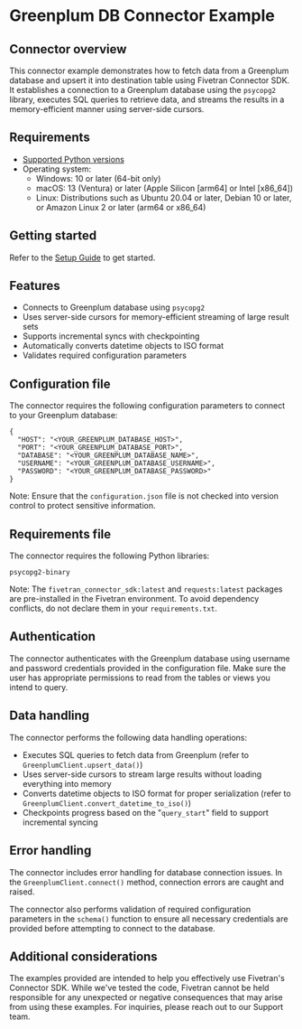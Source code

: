 # Greenplum DB Connector Example

## Connector overview

This connector example demonstrates how to fetch data from a Greenplum database and upsert it into destination table using Fivetran Connector SDK. It establishes a connection to a Greenplum database using the `psycopg2` library, executes SQL queries to retrieve data, and streams the results in a memory-efficient manner using server-side cursors.

## Requirements

* [Supported Python versions](https://github.com/fivetran/fivetran_connector_sdk/blob/main/README.md#requirements)   
* Operating system:
  * Windows: 10 or later (64-bit only)
  * macOS: 13 (Ventura) or later (Apple Silicon [arm64] or Intel [x86_64])
  * Linux: Distributions such as Ubuntu 20.04 or later, Debian 10 or later, or Amazon Linux 2 or later (arm64 or x86_64)

## Getting started

Refer to the [Setup Guide](https://fivetran.com/docs/connectors/connector-sdk/setup-guide) to get started.

## Features

- Connects to Greenplum database using `psycopg2`
- Uses server-side cursors for memory-efficient streaming of large result sets
- Supports incremental syncs with checkpointing
- Automatically converts datetime objects to ISO format
- Validates required configuration parameters

## Configuration file

The connector requires the following configuration parameters to connect to your Greenplum database:

```
{
  "HOST": "<YOUR_GREENPLUM_DATABASE_HOST>",
  "PORT": "<YOUR_GREENPLUM_DATABASE_PORT>",
  "DATABASE": "<YOUR_GREENPLUM_DATABASE_NAME>",
  "USERNAME": "<YOUR_GREENPLUM_DATABASE_USERNAME>",
  "PASSWORD": "<YOUR_GREENPLUM_DATABASE_PASSWORD>"
}
```

Note: Ensure that the `configuration.json` file is not checked into version control to protect sensitive information.

## Requirements file

The connector requires the following Python libraries:

```
psycopg2-binary
```

Note: The `fivetran_connector_sdk:latest` and `requests:latest` packages are pre-installed in the Fivetran environment. To avoid dependency conflicts, do not declare them in your `requirements.txt`.

## Authentication

The connector authenticates with the Greenplum database using username and password credentials provided in the configuration file. Make sure the user has appropriate permissions to read from the tables or views you intend to query.

## Data handling

The connector performs the following data handling operations:  
- Executes SQL queries to fetch data from Greenplum (refer to `GreenplumClient.upsert_data()`)
- Uses server-side cursors to stream large results without loading everything into memory
- Converts datetime objects to ISO format for proper serialization (refer to `GreenplumClient.convert_datetime_to_iso()`)
- Checkpoints progress based on the "`query_start`" field to support incremental syncing

## Error handling

The connector includes error handling for database connection issues. In the `GreenplumClient.connect()` method, connection errors are caught and raised. 

The connector also performs validation of required configuration parameters in the `schema()` function to ensure all necessary credentials are provided before attempting to connect to the database.

## Additional considerations

The examples provided are intended to help you effectively use Fivetran's Connector SDK. While we've tested the code, Fivetran cannot be held responsible for any unexpected or negative consequences that may arise from using these examples. For inquiries, please reach out to our Support team.